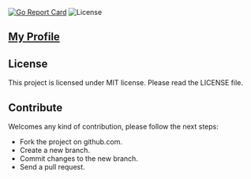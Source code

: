 [![Go Report Card](https://goreportcard.com/badge/github.com/dreddsa5dies/hackerrankGo)](https://goreportcard.com/report/github.com/dreddsa5dies/hackerrankGo) ![License](https://img.shields.io/badge/License-MIT-blue.svg)  
## [My Profile](https://www.hackerrank.com/viktor_vladimir1)

## License
This project is licensed under MIT license. Please read the LICENSE file.

## Contribute
Welcomes any kind of contribution, please follow the next steps:

- Fork the project on github.com.
- Create a new branch.
- Commit changes to the new branch.
- Send a pull request.